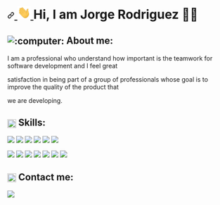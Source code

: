 <h1>
  <a id="user-content-hi-i-am-adnan-azmee-" class="anchor" aria-hidden="true" href="#hi-i-am-adnan-azmee-">
    <svg class="octicon octicon-link" viewBox="0 0 16 16" version="1.1" width="16" height="16" aria-hidden="true"><path fill-rule="evenodd" d="M7.775 3.275a.75.75 0 001.06 1.06l1.25-1.25a2 2 0 112.83 2.83l-2.5 2.5a2 2 0 01-2.83 0 .75.75 0 00-1.06 1.06 3.5 3.5 0 004.95 0l2.5-2.5a3.5 3.5 0 00-4.95-4.95l-1.25 1.25zm-4.69 9.64a2 2 0 010-2.83l2.5-2.5a2 2 0 012.83 0 .75.75 0 001.06-1.06 3.5 3.5 0 00-4.95 0l-2.5 2.5a3.5 3.5 0 004.95 4.95l1.25-1.25a.75.75 0 00-1.06-1.06l-1.25 1.25a2 2 0 01-2.83 0z"></path></svg>
  </a>
  <a target="_blank" rel="noopener noreferrer" href="https://raw.githubusercontent.com/ABSphreak/ABSphreak/master/gifs/Hi.gif">
    <img src="https://raw.githubusercontent.com/ABSphreak/ABSphreak/master/gifs/Hi.gif" width="30px" style="max-width:100%;">
  </a>Hi, I am Jorge Rodriguez <g-emoji class="g-emoji" alias="man_technologist" fallback-src="https://github.githubassets.com/images/icons/emoji/unicode/1f468-1f4bb.png">👨‍💻</g-emoji>
</h1>

<h2><img class="emoji" title=":computer:" alt=":computer:" src="https://github.githubassets.com/images/icons/emoji/unicode/1f9d1.png?v8" height="20" width="20" align="absmiddle" data-canonical-src="https://github.githubassets.com/images/icons/emoji/unicode/1f9d1.png?v8"> About me: </h2>
<p>
<p>I am a professional who understand how important is the teamwork for software development and I feel great</p>
<p>satisfaction in being part of a group of professionals whose goal is to improve the quality of the product that<p>
<p>we are developing.</p>

<h2><img class="emoji" src="https://camo.githubusercontent.com/e8a0f9d736cbe000d7f0e9f13fe714ec11fc5d65528f2ecc515ecc36beabc65b/68747470733a2f2f6769746875622e6769746875626173736574732e636f6d2f696d616765732f69636f6e732f656d6f6a692f756e69636f64652f31663462622e706e67" height="20" width="20" align="absmiddle" data-canonical-src="https://github.githubassets.com/images/icons/emoji/unicode/1f4bb.png"> Skills: </h2>
<p>
  <img src="https://img.shields.io/badge/HTML5-E34F26?style=for-the-badge&logo=html5&logoColor=white" loading="lazy">
  <img src="https://img.shields.io/badge/CSS3-1572B6?style=for-the-badge&logo=css3&logoColor=white" loading="lazy">
  <img src="https://img.shields.io/badge/JavaScript-323330?style=for-the-badge&logo=javascript&logoColor=F7DF1E" loading="lazy">
  <img src="https://img.shields.io/badge/PHP-777BB4?style=for-the-badge&logo=php&logoColor=white" loading="lazy">
  <img src="https://img.shields.io/badge/Vue.js-35495E?style=for-the-badge&logo=vue.js&logoColor=4FC08D" loading="lazy">
  <img src="https://img.shields.io/badge/Bootstrap-563D7C?style=for-the-badge&logo=bootstrap&logoColor=white" loading="lazy">  
</p>
<p>
  <img src="https://img.shields.io/badge/jQuery-0769AD?style=for-the-badge&logo=jquery&logoColor=white" loading="lazy">
  <img src="https://img.shields.io/badge/MySQL-00000F?style=for-the-badge&logo=mysql&logoColor=white" loading="lazy">
  <img src="https://img.shields.io/badge/Microsoft_SQL_Server-CC2927?style=for-the-badge&logo=microsoft-sql-server&logoColor=white" loading="lazy">
  <img src="https://img.shields.io/badge/Oracle-F80000?style=for-the-badge&logo=oracle&logoColor=white" loading="lazy">
  <img src="https://img.shields.io/badge/Docker-2496ED?style=for-the-badge&logo=docker&logoColor=white" loading="lazy">
  <img src="https://img.shields.io/badge/Node.js-339933?style=for-the-badge&logo=nodedotjs&logoColor=white" loading="lazy">
  <img src="https://img.shields.io/badge/Java-007396?style=for-the-badge&logo=java&logoColor=white" loading="lazy">  
</p>

<h2><img class="emoji" src="https://camo.githubusercontent.com/3e91897b9b0d73512225654e33bf84c55d9deda87c2611ef2da1b57da73b33e1/68747470733a2f2f6769746875622e6769746875626173736574732e636f6d2f696d616765732f69636f6e732f656d6f6a692f756e69636f64652f31663465382e706e67" height="20" width="20" align="absmiddle" data-canonical-src="https://github.githubassets.com/images/icons/emoji/unicode/1f4e8.png"> Contact me: </h2>
<a href="https://www.linkedin.com/in/jorge-rodriguez-2a5328117/" target="_blank" rel="noopener noreferrer"><img src="https://img.shields.io/badge/LinkedIn-0077B5?style=for-the-badge&logo=linkedin&logoColor=white" loading="lazy"></a>
